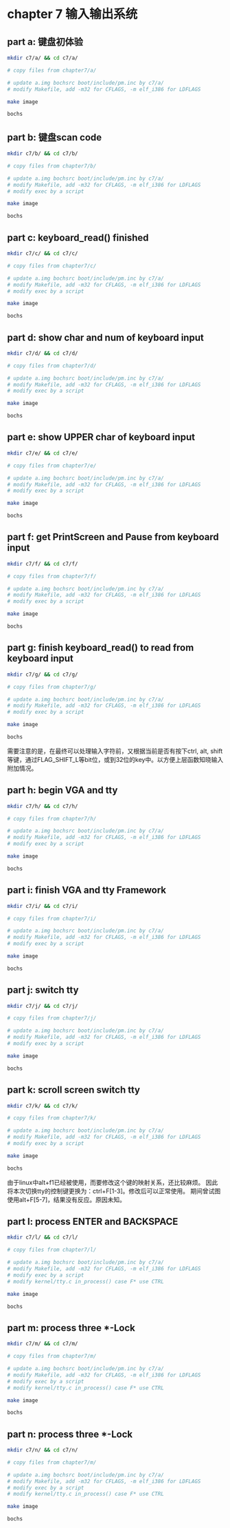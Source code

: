 # chapter 7 输入输出系统

## part a: 键盘初体验

```bash
mkdir c7/a/ && cd c7/a/

# copy files from chapter7/a/

# update a.img bochsrc boot/include/pm.inc by c7/a/
# modify Makefile, add -m32 for CFLAGS, -m elf_i386 for LDFLAGS

make image

bochs

```

## part b: 键盘scan code

```bash
mkdir c7/b/ && cd c7/b/

# copy files from chapter7/b/

# update a.img bochsrc boot/include/pm.inc by c7/a/
# modify Makefile, add -m32 for CFLAGS, -m elf_i386 for LDFLAGS
# modify exec by a script

make image

bochs

```

## part c: keyboard_read() finished

```bash
mkdir c7/c/ && cd c7/c/

# copy files from chapter7/c/

# update a.img bochsrc boot/include/pm.inc by c7/a/
# modify Makefile, add -m32 for CFLAGS, -m elf_i386 for LDFLAGS
# modify exec by a script

make image

bochs

```

## part d: show char and num of keyboard input

```bash
mkdir c7/d/ && cd c7/d/

# copy files from chapter7/d/

# update a.img bochsrc boot/include/pm.inc by c7/a/
# modify Makefile, add -m32 for CFLAGS, -m elf_i386 for LDFLAGS
# modify exec by a script

make image

bochs

```

## part e: show UPPER char of keyboard input

```bash
mkdir c7/e/ && cd c7/e/

# copy files from chapter7/e/

# update a.img bochsrc boot/include/pm.inc by c7/a/
# modify Makefile, add -m32 for CFLAGS, -m elf_i386 for LDFLAGS
# modify exec by a script

make image

bochs

```

## part f: get PrintScreen and Pause from keyboard input

```bash
mkdir c7/f/ && cd c7/f/

# copy files from chapter7/f/

# update a.img bochsrc boot/include/pm.inc by c7/a/
# modify Makefile, add -m32 for CFLAGS, -m elf_i386 for LDFLAGS
# modify exec by a script

make image

bochs

```


## part g: finish keyboard_read() to read from keyboard input

```bash
mkdir c7/g/ && cd c7/g/

# copy files from chapter7/g/

# update a.img bochsrc boot/include/pm.inc by c7/a/
# modify Makefile, add -m32 for CFLAGS, -m elf_i386 for LDFLAGS
# modify exec by a script

make image

bochs

```
需要注意的是，在最终可以处理输入字符前，又根据当前是否有按下ctrl, alt, shift等键，通过FLAG_SHIFT_L等bit位，或到32位的key中。以方便上层函数知晓输入附加情况。



## part h: begin VGA and tty

```bash
mkdir c7/h/ && cd c7/h/

# copy files from chapter7/h/

# update a.img bochsrc boot/include/pm.inc by c7/a/
# modify Makefile, add -m32 for CFLAGS, -m elf_i386 for LDFLAGS
# modify exec by a script

make image

bochs

```


## part i: finish VGA and tty Framework

```bash
mkdir c7/i/ && cd c7/i/

# copy files from chapter7/i/

# update a.img bochsrc boot/include/pm.inc by c7/a/
# modify Makefile, add -m32 for CFLAGS, -m elf_i386 for LDFLAGS
# modify exec by a script

make image

bochs

```



## part j: switch tty 

```bash
mkdir c7/j/ && cd c7/j/

# copy files from chapter7/j/

# update a.img bochsrc boot/include/pm.inc by c7/a/
# modify Makefile, add -m32 for CFLAGS, -m elf_i386 for LDFLAGS
# modify exec by a script

make image

bochs

```



## part k: scroll screen switch tty 

```bash
mkdir c7/k/ && cd c7/k/

# copy files from chapter7/k/

# update a.img bochsrc boot/include/pm.inc by c7/a/
# modify Makefile, add -m32 for CFLAGS, -m elf_i386 for LDFLAGS
# modify exec by a script

make image

bochs

```

由于linux中alt+f1已经被使用，而要修改这个键的映射关系，还比较麻烦。
因此将本次切换tty的控制键更换为：ctrl+F[1-3]。修改后可以正常使用。
期间曾试图使用alt+F[5-7]，结果没有反应。原因未知。


## part l: process ENTER and BACKSPACE

```bash
mkdir c7/l/ && cd c7/l/

# copy files from chapter7/l/

# update a.img bochsrc boot/include/pm.inc by c7/a/
# modify Makefile, add -m32 for CFLAGS, -m elf_i386 for LDFLAGS
# modify exec by a script
# modify kernel/tty.c in_process() case F* use CTRL

make image

bochs

```


## part m: process three *-Lock 

```bash
mkdir c7/m/ && cd c7/m/

# copy files from chapter7/m/

# update a.img bochsrc boot/include/pm.inc by c7/a/
# modify Makefile, add -m32 for CFLAGS, -m elf_i386 for LDFLAGS
# modify exec by a script
# modify kernel/tty.c in_process() case F* use CTRL

make image

bochs

```



## part n: process three *-Lock 

```bash
mkdir c7/n/ && cd c7/n/

# copy files from chapter7/m/

# update a.img bochsrc boot/include/pm.inc by c7/a/
# modify Makefile, add -m32 for CFLAGS, -m elf_i386 for LDFLAGS
# modify exec by a script
# modify kernel/tty.c in_process() case F* use CTRL

make image

bochs

```



